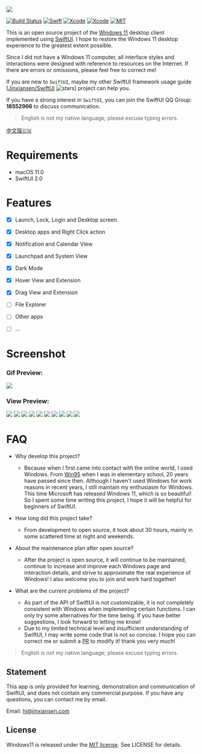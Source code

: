 
<img src="Resources/Images/banner.png"/>

[![Build Status](https://img.shields.io/badge/platforms-macOS-green.svg)](https://github.com/Jinxiansen/SwiftUI)
[![Swift](https://img.shields.io/badge/Swift-5.1-orange.svg)](https://swift.org)
[![Xcode](https://img.shields.io/badge/Xcode-12.0-blue.svg)](https://developer.apple.com/xcode)
[![Xcode](https://img.shields.io/badge/macOS-11.0-blue.svg)](https://developer.apple.com/macOS)
[![MIT](https://img.shields.io/badge/licenses-MIT-red.svg)](https://opensource.org/licenses/MIT)

This is an open source project of the [Windows 11](https://www.microsoft.com/en-sg/windows/windows-11) desktop client implemented using [SwiftUI](https://developer.apple.com/xcode/swiftui/). I hope to restore the Windows 11 desktop experience to the greatest extent possible.

Since I did not have a Windows 11 computer, all interface styles and interactions were designed with reference to resources on the Internet. If there are errors or omissions, please feel free to correct me!


If you are new to `SwiftUI`, maybe my other SwiftUI framework usage guide [[Jinxiansen/SwiftUI](https://github.com/Jinxiansen/SwiftUI) ![stars](https://img.shields.io/github/stars/Jinxiansen/SwiftUI?style=social)] project can help you.

If you have a strong interest in `SwiftUI`, you can join the SwiftUI QQ Group: **18552966** to discuss communication.

> English is not my native language; please excuse typing errors.

[中文版🇨🇳](README_CN.md)

# Requirements 

- macOS 11.0
- SwiftUI 2.0

# Features

- [x] Launch, Lock, Login and Desktop screen.
- [x] Desktop apps and Right Click action
- [x] Notification and Calendar View
- [x] Launchpad and System View
- [x] Dark Mode
- [x] Hover View and Extension
- [x] Drag View and Extension
- [ ] File Explorer
- [ ] Other apps
- [ ] ...


# Screenshot

### Gif Preview: 

<img src="Resources/Gif/preview.gif"/>

### View Preview:

<img src="Resources/Images/launch.png"/>
<img src="Resources/Images/lock.png"/>
<img src="Resources/Images/login.png"/>
<img src="Resources/Images/desktop.png"/>
<img src="Resources/Images/launchpad.png"/>
<img src="Resources/Images/darkMode.png"/>
<img src="Resources/Images/system.png"/>
<img src="Resources/Images/calendar.png"/>
<img src="Resources/Images/rightClick.png"/>
<img src="Resources/Images/terminal.png"/>


# FAQ

- Why develop this project?
	-  Because when I first came into contact with the online world, I used Windows. From [Win95](https://microsoft.fandom.com/wiki/Windows_95) when I was in elementary school, 20 years have passed since then. Although I haven't used Windows for work reasons in recent years, I still maintain my enthusiasm for Windows. This time Microsoft has released Windows 11, which is so beautiful! So I spent some time writing this project, I hope it will be helpful for beginners of SwiftUI.

- How long did this project take?
	-  From development to open source, it took about 30 hours, mainly in some scattered time at night and weekends.

- About the maintenance plan after open source?
	-  After the project is open source, it will continue to be maintained, continue to increase and improve each Windows page and interaction details, and strive to approximate the real experience of Windows! I also welcome you to join and work hard together!

- What are the current problems of the project?
	- As part of the API of SwiftUI is not customizable, it is not completely consistent with Windows when implementing certain functions. I can only try some alternatives for the time being. If you have better suggestions, I look forward to letting me know!
	- Due to my limited technical level and insufficient understanding of SwiftUI, I may write some code that is not so concise. I hope you can correct me or submit a [PR](https://github.com/Jinxiansen/Windows11/pulls) to modify it! thank you very much!

> English is not my native language; please excuse typing errors.


## Statement

This app is only provided for learning, demonstration and communication of SwiftUI, and does not contain any commercial purpose. If you have any questions, you can contact me by email.

Email: hi@jinxiansen.com

## License

Windows11 is released under the [MIT license](LICENSE). See LICENSE for details.
